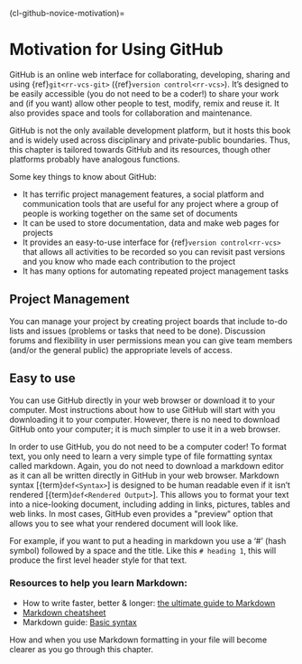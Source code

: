 (cl-github-novice-motivation)=
# Motivation for Using GitHub

GitHub is an online web interface for collaborating, developing, sharing and using {ref}`git<rr-vcs-git>` ({ref}`version control<rr-vcs>`).
It’s designed to be easily accessible (you do not need to be a coder!) to share your work and (if you want) allow other people to test, modify, remix and reuse it.
It also provides space and tools for collaboration and maintenance.

GitHub is not the only available development platform, but it hosts this book and is widely used across disciplinary and private-public boundaries.
Thus, this chapter is tailored towards GitHub and its resources, though other platforms probably have analogous functions.

Some key things to know about GitHub: 

- It has terrific project management features, a social platform and communication tools that are useful for any project where a group of people is working together on the same set of documents
- It can be used to store documentation, data and make web pages for projects
- It provides an easy-to-use interface for {ref}`version control<rr-vcs>` that allows all activities to be recorded so you can revisit past versions and you know who made each contribution to the project
- It has many options for automating repeated project management tasks


## Project Management

You can manage your project by creating project boards that include to-do lists and issues (problems or tasks that need to be done).
Discussion forums and flexibility in user permissions mean you can give team members (and/or the general public) the appropriate levels of access.

## Easy to use

You can use GitHub directly in your web browser or download it to your computer. 
Most instructions about how to use GitHub will start with you downloading it to your computer.
However, there is no need to download GitHub onto your computer; it is much simpler to use it in a web browser.

In order to use GitHub, you do not need to be a computer coder!
To format text, you only need to learn a very simple type of file formatting syntax called markdown. 
Again, you do not need to download a markdown editor as it can all be written directly in GitHub in your web browser.
Markdown syntax [{term}`def<Syntax>`] is designed to be human readable even if it isn’t rendered [{term}`def<Rendered Output>`].
This allows you to format your text into a nice-looking document, including adding in links, pictures, tables and web links.
In most cases, GitHub even provides a "preview" option that allows you to see what your rendered document will look like.

For example, if you want to put a heading in markdown you use a ‘#’ (hash symbol) followed by a space and the title.
Like this `# heading 1`, this will produce the first level header style for that text.

### Resources to help you learn Markdown:

* How to write faster, better & longer: [the ultimate guide to Markdown](https://ghost.org/changelog/markdown/)
* [Markdown cheatsheet](https://github.com/adam-p/markdown-here/wiki/Markdown-Cheatsheet)
* Markdown guide: [Basic syntax](https://www.markdownguide.org/basic-syntax/)

How and when you use Markdown formatting in your file will become clearer as you go through this chapter.
